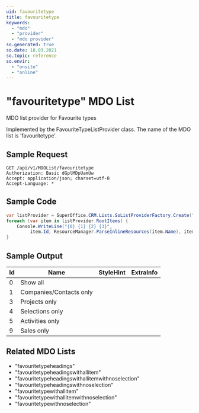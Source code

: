 ```yaml
---
uid: favouritetype
title: favouritetype
keywords:
  - "mdo"
  - "provider"
  - "mdo provider"
so.generated: true
so.date: 18.03.2021
so.topic: reference
so.envir:
  - "onsite"
  - "online"
---
```


# "favouritetype" MDO List
MDO list provider for Favourite types



Implemented by the <see cref="T:SuperOffice.CRM.Lists.FavouriteTypeListProvider">FavouriteTypeListProvider</see> class.
The name of the MDO list is 'favouritetype'.




## Sample Request

```http!
GET /api/v1/MDOList/favouritetype
Authorization: Basic dGplMDpUamUw
Accept: application/json; charset=utf-8
Accept-Language: *

```

## Sample Code
```cs
var listProvider = SuperOffice.CRM.Lists.SoListProviderFactory.Create("favouritetype", forceFlatList: true);
foreach (var item in listProvider.RootItems) {
    Console.WriteLine("{0} {1} {2} {3}", 
         item.Id, ResourceManager.ParseInlineResources(item.Name), item.StyleHint, item.ExtraInfo);
}
```

## Sample Output

|Id   | Name  |StyleHint|ExtraInfo |
| --- | ----- | ------- | -------- |
|0|Show all|||
|1|Companies/Contacts only|||
|3|Projects only|||
|4|Selections only|||
|5|Activities only|||
|9|Sales only|||


## Related MDO Lists

* "favouritetypeheadings"
* "favouritetypeheadingswithallitem"
* "favouritetypeheadingswithallitemwithnoselection"
* "favouritetypeheadingswithnoselection"
* "favouritetypewithallitem"
* "favouritetypewithallitemwithnoselection"
* "favouritetypewithnoselection"
